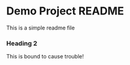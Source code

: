 # Demo Project README

This is a simple readme file

### Heading 2

This is bound to cause trouble!


